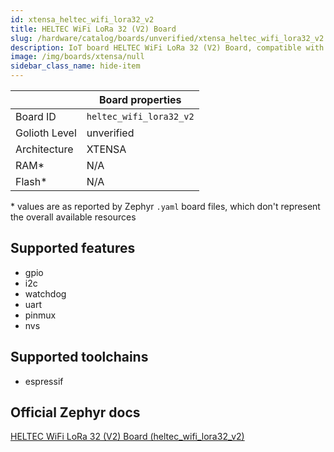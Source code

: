 ```yaml
---
id: xtensa_heltec_wifi_lora32_v2
title: HELTEC WiFi LoRa 32 (V2) Board
slug: /hardware/catalog/boards/unverified/xtensa_heltec_wifi_lora32_v2
description: IoT board HELTEC WiFi LoRa 32 (V2) Board, compatible with Golioth at unverified level.
image: /img/boards/xtensa/null
sidebar_class_name: hide-item
---
```


[//]: # (This is an auto-generated file, do not edit! Changes to it will be lost upon re-generation)



|                | Board properties     |
| -------------  | -------------------- |
| Board ID       | `heltec_wifi_lora32_v2` |
| Golioth Level  | unverified       |
| Architecture   | XTENSA |
| RAM*           | N/A |
| Flash*         | N/A |

\* values are as reported by Zephyr `.yaml` board files, which don't represent the overall available resources



## Supported features

* gpio
* i2c
* watchdog
* uart
* pinmux
* nvs

## Supported toolchains

* espressif

## Official Zephyr docs

[HELTEC WiFi LoRa 32 (V2) Board (heltec_wifi_lora32_v2)](https://docs.zephyrproject.org/latest/boards/xtensa/heltec_wifi_lora32_v2/doc/index.html)
